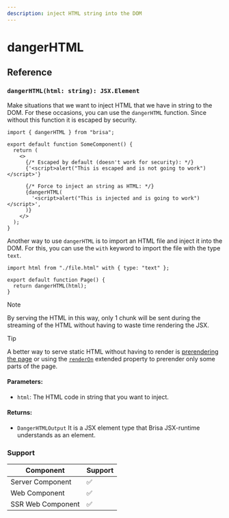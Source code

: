```yaml
---
description: inject HTML string into the DOM
---
```


# dangerHTML

## Reference

### `dangerHTML(html: string): JSX.Element`

Make situations that we want to inject HTML that we have in string to the DOM. For these occasions, you can use the `dangerHTML` function. Since without this function it is escaped by security.

```tsx
import { dangerHTML } from "brisa";

export default function SomeComponent() {
  return (
    <>
      {/* Escaped by default (doesn't work for security): */}
      {'<script>alert("This is escaped and is not going to work")</script>'}

      {/* Force to inject an string as HTML: */}
      {dangerHTML(
        '<script>alert("This is injected and is going to work")</script>',
      )}
    </>
  );
}
```

Another way to use `dangerHTML` is to import an HTML file and inject it into the DOM. For this, you can use the `with` keyword to import the file with the type `text`.

```tsx
import html from "./file.html" with { type: "text" };

export default function Page() {
  return dangerHTML(html);
}
```

> [!NOTE]
>
> By serving the HTML in this way, only 1 chunk will be sent during the streaming of the HTML without having to waste time rendering the JSX.

> [!TIP]
>
> A better way to serve static HTML without having to render is [prerendering the page](/building-your-application/configuring/static-pages#prerender-some-pages-in-output-server) or using the [`renderOn`](/api-reference/extended-props/renderOn) extended property to prerender only some parts of the page.

#### Parameters:

- `html`: The HTML code in string that you want to inject.

#### Returns:

- `DangerHTMLOutput` It is a JSX element type that Brisa JSX-runtime understands as an element.

### Support

| Component         | Support |
| ----------------- | ------- |
| Server Component  | ✅      |
| Web Component     | ✅      |
| SSR Web Component | ✅      |
